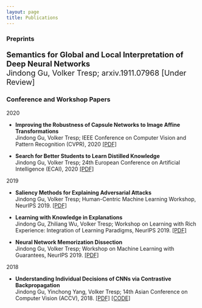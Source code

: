 ```yaml
---
layout: page
title: Publications
---
```

<h3>
<a name='pub'></a> Preprints
</h3>

<div class="media-body">
<p class="media-heading" style="font-size:20px">
 <strong>Semantics for Global and Local Interpretation of Deep Neural Networks</strong><br />
Jindong Gu, Volker Tresp; arxiv.1911.07968 [Under Review]
</p>
</div>


<h3>
    <a name='pub'></a> Conference and Workshop Papers
</h3>

2020
<ul>
<li> 
<p> <strong> Improving the Robustness of Capsule Networks to Image Affine Transformations</strong><br />
          Jindong Gu, Volker Tresp; IEEE Conference on Computer Vision and Pattern Recognition <nobr> (CVPR), 2020 </nobr> <a href="https://arxiv.org/pdf/1911.07968.pdf">[PDF]</a>
</p>    
</li>
    
<li> 
 <p> <strong> Search for Better Students to Learn Distilled Knowledge</strong><br />
          Jindong Gu, Volker Tresp; 24th European Conference on Artificial Intelligence <nobr> (ECAI), 2020 </nobr> <a href="https://arxiv.org/abs/2001.11612.pdf">[PDF]</a>
</p>
</li>
</ul>

2019 
<ul>
<li> 
<p> <strong> Saliency Methods for Explaining Adversarial Attacks</strong><br />
          Jindong Gu, Volker Tresp; Human-Centric Machine Learning Workshop, NeurIPS 2019. <a href="https://arxiv.org/pdf/1908.08413.pdf">[PDF]</a>
</p>
</li>

<li> 
<p> <strong> Learning with Knowledge in Explanations</strong><br />
          Jindong Gu, Zhiliang Wu, Volker Tresp; Workshop on Learning with Rich Experience: Integration of Learning Paradigms, NeurIPS 2019. <a href="https://drive.google.com/file/d/18Eyo7XIgJ1L5Toylnp-l1dvN7wMBOPSQ/view">[PDF]</a>
</p>
</li>

<li> 
 <p> <strong> Neural Network Memorization Dissection</strong><br />
 Jindong Gu, Volker Tresp; Workshop on Machine Learning with Guarantees, NeurIPS 2019. <a href="https://arxiv.org/pdf/1911.09537.pdf">[PDF]</a>
 </p>
</li>
</ul>

2018
<ul>   
<li> 
<p> <strong> Understanding Individual Decisions of CNNs via Contrastive Backpropagation</strong><br />
          Jindong Gu, Yinchong Yang, Volker Tresp; 14th Asian Conference on Computer Vision <nobr> (ACCV), 2018. </nobr> <a href="https://arxiv.org/pdf/1812.02100.pdf">[PDF]</a> <a href="https://github.com/JindongGu/Contrastive-LRP">[CODE]</a>
</p>
</li>
</ul>





